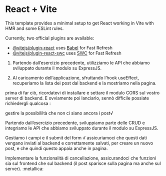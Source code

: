 # React + Vite

This template provides a minimal setup to get React working in Vite with HMR and some ESLint rules.

Currently, two official plugins are available:

- [@vitejs/plugin-react](https://github.com/vitejs/vite-plugin-react/blob/main/packages/plugin-react/README.md) uses [Babel](https://babeljs.io/) for Fast Refresh
- [@vitejs/plugin-react-swc](https://github.com/vitejs/vite-plugin-react-swc) uses [SWC](https://swc.rs/) for Fast Refresh


<!-- Esercizio -->
<!-- Parte 1 -->
1. Partendo dall’esercizio precedente, utilizziamo le API che abbiamo sviluppato durante il modulo su ExpressJS.

2. Al caricamento dell’applicazione, sfruttando l’hook useEffect, recuperiamo la lista dei post dal backend e la mostriamo nella pagina.

<!-- Note -->
prima di far ciò, ricordatevi di installare e settare il modulo CORS sul vostro server di backend.
E ovviamente poi lanciarlo, sennò difficile possiate richiedergli qualcosa :

<!-- BONUS: -->
gestire la possibililtà che non ci siano ancora i post√


<!-- Parte 2  -->

<!-- Esercizio -->

Partendo dall’esercizio precedente, sviluppiamo parte delle CRUD e integriamo le API che abbiamo sviluppato durante il modulo su ExpressJS.

Gestiamo i campi e il submit del form √
assicuriamoci che questi dati vengano inviati al backend e correttamente salvati, per creare un nuovo post, e che quindi questo appaia anche in pagina.


<!-- BONUS: -->
Implementare la funzionalità di cancellazione, assicurandoci che funzioni sia sul frontend che sul backend (il post sparisce sulla pagina ma anche sul server). :metallica: